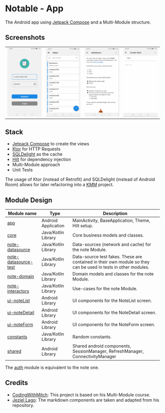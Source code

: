 # Notable - App

The Android app using [Jetpack Compose](https://developer.android.com/jetpack/compose) and a
Multi-Module structure.

## Screenshots

<table>
  <tr>
    <tr>
    <td><img src="./assets/login.png" width="180"></td>
    <td><img src="./assets/notelist.png" width="180"></td>
    <td><img src="./assets/notedetail.png" width="180"></td>
    <td><img src="./assets/noteform.png" width="180"></td>
    </tr>
</table>

## Stack

- [Jetpack Compose](https://developer.android.com/jetpack/compose) to create the views
- [Ktor](https://ktor.io/) for HTTP Requests
- [SQLDelight](https://cashapp.github.io/sqldelight/) as the cache
- [Hilt](https://developer.android.com/training/dependency-injection/hilt-android) for dependency
  injection
- Multi-Module approach
- Unit Tests

The usage of Ktor (instead of Retrofit) and SQLDelight (instead of Android Room) allows for later
refactoring into a [KMM](https://kotlinlang.org/lp/mobile/) project.

## Module Design

| Module name                                             | Type                | Description                                                                                                    |
| ------------------------------------------------------- | ------------------- | -------------------------------------------------------------------------------------------------------------- |
| [app](/app/app/)                                        | Android Application | MainActivity, BaseApplication, Theme, Hilt setup.                                                              |
| [core](/app/core/)                                      | Java/Kotlin Library | Core business models and classes.                                                                              |
| [note-datasource](/app/note/note-datasource/)           | Java/Kotlin Library | Data-sources (network and cache) for the note Module.                                                          |
| [note-datasource-test](/app/note/note-datasource-test/) | Java/Kotlin Library | Data-source test fakes. These are contained in their own module so they can be used in tests in other modules. |
| [note-domain ](/app/note/note-domain/)                  | Java/Kotlin Library | Domain models and classes for the note Module.                                                                 |
| [note-interactors ](/app/note/note-interactors/)        | Java/Kotlin Library | Use-cases for the note Module.                                                                                 |
| [ui-noteList](/app/ui-noteList/)                        | Android Library     | UI components for the NoteList screen.                                                                         |
| [ui-noteDetail](/app/ui-noteDetail/)                    | Android Library     | UI components for the NoteDetail screen.                                                                       |
| [ui-noteForm](/app/ui-noteForm/)                        | Android Library     | UI components for the NoteForm screen.                                                                         |
| [constants](/app/constants/)                            | Java/Kotlin Library | Random constants.                                                                                              |
| [shared](/app/shared/)                                  | Android Library     | Shared android components, SessionManager, RefreshManager, ConnectivityManager                                 |

The [auth](/app/auth/) module is equivalent to the note one.

## Credits

- [CodingWithMitch](https://github.com/mitchtabian/Dota-Info): This project is based on his
  Multi-Module course.
- [Jeziel Lago](https://github.com/jeziellago/compose-markdown): The markdown components are taken
  and adapted from his repository.
